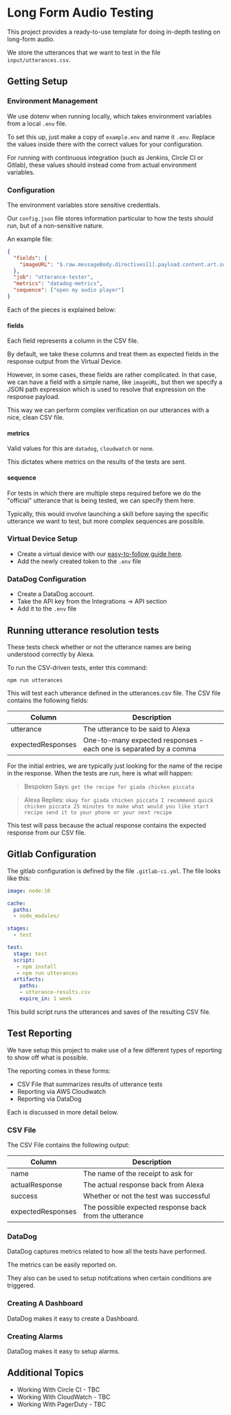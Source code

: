 # Long Form Audio Testing
This project provides a ready-to-use template for doing in-depth testing on long-form audio.

We store the utterances that we want to test in the file `input/utterances.csv`.

## Getting Setup
### Environment Management
We use dotenv when running locally, which takes environment variables from a local `.env` file.

To set this up, just make a copy of `example.env` and name it `.env`. Replace the values inside there with the correct values for your configuration.

For running with continuous integration (such as Jenkins, Circle CI or Gitlab), these values should instead come from actual environment variables.

### Configuration
The environment variables store sensitive credentials.

Our `config.json` file stores information particular to how the tests should run, but of a non-sensitive nature.

An example file:
```json
{
  "fields": {
    "imageURL": "$.raw.messageBody.directives[1].payload.content.art.sources[0].url"
  },
  "job": "utterance-tester",
  "metrics": "datadog-metrics",
  "sequence": ["open my audio player"]
}
```

Each of the pieces is explained below:
#### fields
Each field represents a column in the CSV file.

By default, we take these columns and treat them as expected fields in the response output from the Virtual Device.

However, in some cases, these fields are rather complicated. In that case, we can have a field with a simple name, like `imageURL`, but then we specify a JSON path expression which is used to resolve that expression on the response payload.

This way we can perform complex verification on our utterances with a nice, clean CSV file.

#### metrics
Valid values for this are `datadog`, `cloudwatch` or `none`.

This dictates where metrics on the results of the tests are sent.

#### sequence
For tests in which there are multiple steps required before we do the "official" utterance that is being tested, we can specify them here.

Typically, this would involve launching a skill before saying the specific utterance we want to test, but more complex sequences are possible.

### Virtual Device Setup
* Create a virtual device with our [easy-to-follow guide here](https://read.bespoken.io/end-to-end/setup/#creating-a-virtual-device).
* Add the newly created token to the `.env` file

### DataDog Configuration
* Create a DataDog account.
* Take the API key from the Integrations -> API section
* Add it to the `.env` file

## Running utterance resolution tests
These tests check whether or not the utterance names are being understood correctly by Alexa.

To run the CSV-driven tests, enter this command:
```
npm run utterances
```

This will test each utterance defined in the utterances.csv file. The CSV file contains the following fields:

| Column | Description |
| --- | --- |
| utterance | The utterance to be said to Alexa
| expectedResponses | One-to-many expected responses - each one is separated by a comma

For the initial entries, we are typically just looking for the name of the recipe in the response. When the tests are run, here is what will happen:  
> Bespoken Says: `get the recipe for giada chicken piccata`  

>Alexa Replies: `okay for giada chicken piccata I recommend quick chicken piccata 25 minutes to make what would you like start recipe send it to your phone or your next recipe`

This test will pass because the actual response contains the expected response from our CSV file.

## Gitlab Configuration
The gitlab configuration is defined by the file `.gitlab-ci.yml`. The file looks like this:
```yaml
image: node:10

cache:
  paths:
  - node_modules/

stages:
  - test

test:
  stage: test
  script:
   - npm install
   - npm run utterances
  artifacts:
    paths:
    - utterance-results.csv
    expire_in: 1 week
```

This build script runs the utterances and saves of the resulting CSV file.

## Test Reporting
We have setup this project to make use of a few different types of reporting to show off what is possible.

The reporting comes in these forms:
* CSV File that summarizes results of utterance tests
* Reporting via AWS Cloudwatch
* Reporting via DataDog

Each is discussed in more detail below.

### CSV File
The CSV File contains the following output:

| Column | Description |
| --- | --- |
| name | The name of the receipt to ask for
| actualResponse | The actual response back from Alexa
| success | Whether or not the test was successful
| expectedResponses | The possible expected response back from the utterance

### DataDog
DataDog captures metrics related to how all the tests have performed.

The metrics can be easily reported on.

They also can be used to setup notifcations when certain conditions are triggered.

### Creating A Dashboard
DataDog makes it easy to create a Dashboard.

### Creating Alarms
DataDog makes it easy to setup alarms.

## Additional Topics
* Working With Circle CI - TBC
* Working With CloudWatch - TBC
* Working With PagerDuty - TBC
